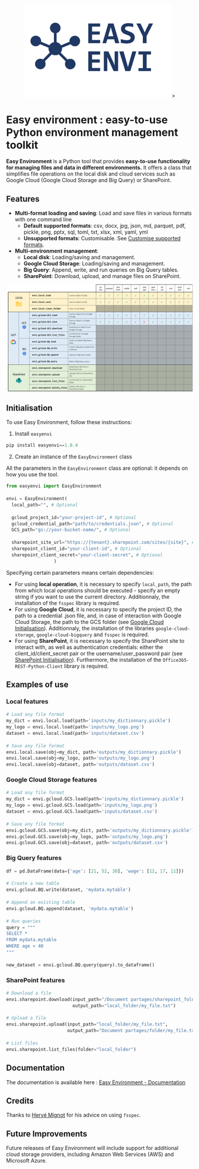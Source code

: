 <div align="center">
  <img src="https://github.com/AntoinePinto/easy-environment/blob/master/img/logo.png?raw=true"
  raw=true" alt="drawing" width="400"/>><br>
</div>

# Easy environment : easy-to-use Python environment management toolkit

**Easy Environment** is a Python tool that provides **easy-to-use functionality for managing files and data in different environments.** It offers a class that simplifies file operations on the local disk and cloud services such as Google Cloud (Google Cloud Storage and Big Query) or SharePoint.

## Features

* **Multi-format loading and saving**: Load and save files in various formats with one command line
  * **Default supported formats**: csv, docx, jpg, json, md, parquet, pdf, pickle, png, pptx, sql, toml, txt, xlsx, xml, yaml, yml
  * **Unsupported formats**: Customisable. See [Customise supported formats](https://antoinepinto.gitbook.io/easy-environment/extra/customise-supported-formats).
* **Multi-environment management**:
  * **Local disk**: Loading/saving and management.
  * **Google Cloud Storage**: Loading/saving and management.
  * **Big Query**: Append, write, and run queries on Big Query tables.
  * **SharePoint**: Download, upload, and manage files on SharePoint.

<p align="center">
  <img src="https://github.com/AntoinePinto/easy-environment/blob/master/img/table_support.png?raw=true" alt="drawing" width="800"/>
</p>

## Initialisation

To use Easy Environment, follow these instructions:

1. Install `easyenvi`

```python
pip install easyenvi==1.0.4
```

2. Create an instance of the `EasyEnvironment` class

All the parameters in the `EasyEnvironment` class are optional: it depends on how you use the tool. 

```python
from easyenvi import EasyEnvironment

envi = EasyEnvironment(
  local_path="", # Optional

  gcloud_project_id="your-project-id", # Optional
  gcloud_credential_path="path/to/credentials.json", # Optional
  GCS_path="gs://your-bucket-name/", # Optional

  sharepoint_site_url="https://{tenant}.sharepoint.com/sites/{site}", # Optional
  sharepoint_client_id="your-client-id", # Optional
  sharepoint_client_secret="your-client-secret", # Optional
                  )
```

Specifying certain parameters means certain dependencies: 
* For using **local operation**, it is necessary to specify `local_path`, the path from which local operations should be executed - specify an empty string if you want to use the current directory. Additionnaly, the installation of the `fsspec` library is required.
* For using **Google Cloud**, it is necessary to specify the project ID, the path to a credential .json file, and, in case of interaction with Google Cloud Storage, the path to the GCS folder (see [Google Cloud Initialisation](https://antoinepinto.gitbook.io/easy-environment/google-cloud-environment/google-cloud-initialisation)). Additionnaly, the installation of the libraries `google-cloud-storage`, `google-cloud-bigquery` and `fsspec` is required. 
* For using **SharePoint**, it is necessary to specify the SharePoint site to interact with, as well as authentication credentials: either the client_id/client_secret pair or the username/user_password pair (see [SharePoint Initialisation](https://antoinepinto.gitbook.io/easy-environment/sharepoint-environment/sharepoint-initialisation)). Furthermore, the installation of the `Office365-REST-Python-Client` library is required.

## Examples of use

### Local features

```python
# Load any file format
my_dict = envi.local.load(path='inputs/my_dictionnary.pickle')
my_logo = envi.local.load(path='inputs/my_logo.png')
dataset = envi.local.load(path='inputs/dataset.csv')

# Save any file format
envi.local.save(obj=my_dict, path='outputs/my_dictionnary.pickle')
envi.local.save(obj=my_logo, path='outputs/my_logo.png')
envi.local.save(obj=dataset, path='outputs/dataset.csv')
```

### Google Cloud Storage features

```python
# Load any file format
my_dict = envi.gcloud.GCS.load(path='inputs/my_dictionnary.pickle')
my_logo = envi.gcloud.GCS.load(path='inputs/my_logo.png')
dataset = envi.gcloud.GCS.load(path='inputs/dataset.csv')

# Save any file format
envi.gcloud.GCS.save(obj=my_dict, path='outputs/my_dictionnary.pickle')
envi.gcloud.GCS.save(obj=my_logo, path='outputs/my_logo.png')
envi.gcloud.GCS.save(obj=dataset, path='outputs/dataset.csv')
```

### Big Query features

```python
df = pd.DataFrame(data={'age': [21, 52, 30], 'wage': [12, 17, 11]})

# Create a new table
envi.gcloud.BQ.write(dataset, 'mydata.mytable')

# Append an existing table
envi.gcloud.BQ.append(dataset, 'mydata.mytable')

# Run queries
query = """
SELECT *
FROM mydata.mytable
WHERE age < 40
"""

new_dataset = envi.gcloud.BQ.query(query).to_dataframe()
```

### SharePoint features

```python
# Download a file
envi.sharepoint.download(input_path="/Document partages/sharepoint_folder/my_file.txt",
                         output_path="local_folder/my_file.txt")
                        
# Upload a file
envi.sharepoint.upload(input_path="local_folder/my_file.txt",
                       output_path="Document partages/folder/my_file.txt")
                      
# List files
envi.sharepoint.list_files(folder="local_folder")
```

## Documentation

The documentation is available here : [Easy Environment - Documentation](https://antoinepinto.gitbook.io/easy-environment/)

## Credits

Thanks to [Hervé Mignot](https://github.com/HerveMignot) for his advice on using `fsspec`.

## Future Improvements

Future releases of Easy Environment will include support for additional cloud storage providers, including Amazon Web Services (AWS) and Microsoft Azure.